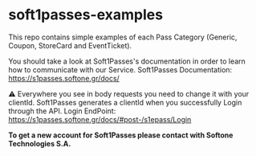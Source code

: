 # soft1passes-examples

This repo contains simple examples of each Pass Category (Generic, Coupon, StoreCard and EventTicket).

You should take a look at Soft1Passes's documentation in order to learn how to communicate with our Service.
Soft1Passes Documentation: https://s1passes.softone.gr/docs/

⚠️ Everywhere you see <token> in body requests you need to change it with your clientId. 
Soft1Passes generates a clientId when you successfully Login through the API.
Login EndPoint: https://s1passes.softone.gr/docs/#post-/s1epass/Login

**To get a new account for Soft1Passes please contact with Softone Technologies S.A.**




